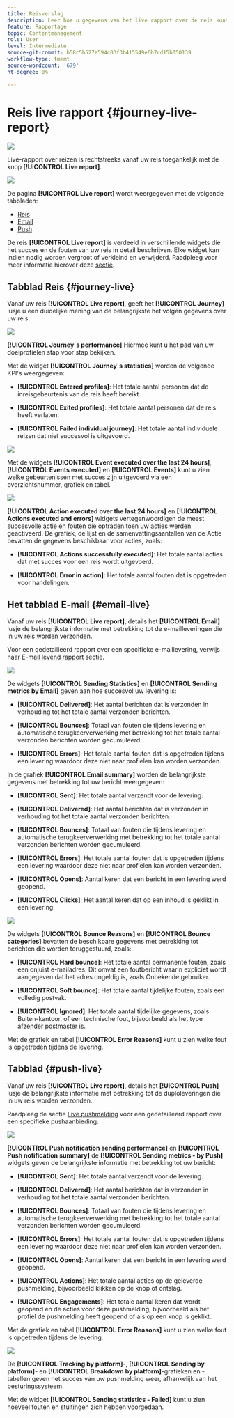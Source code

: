 ```yaml
---
title: Reisverslag
description: Leer hoe u gegevens van het live rapport over de reis kunt gebruiken
feature: Rapportage
topic: Contentmanagement
role: User
level: Intermediate
source-git-commit: b58c5b527e594c03f3b415549e6b7cd15b050139
workflow-type: tm+mt
source-wordcount: '679'
ht-degree: 0%

---
```


# Reis live rapport {#journey-live-report}

![](../assets/do-not-localize/badge.png)

Live-rapport over reizen is rechtstreeks vanaf uw reis toegankelijk met de knop **[!UICONTROL Live report]**.

![](../assets/report_1.png)

De pagina **[!UICONTROL Live report]** wordt weergegeven met de volgende tabbladen:

* [Reis](#journey-live)
* [Email](#email-live)
* [Push](#push-live)

De reis **[!UICONTROL Live report]** is verdeeld in verschillende widgets die het succes en de fouten van uw reis in detail beschrijven. Elke widget kan indien nodig worden vergroot of verkleind en verwijderd. Raadpleeg voor meer informatie hierover deze [sectie](live-report.md#modify-dashboard).

## Tabblad Reis {#journey-live}

Vanaf uw reis **[!UICONTROL Live report]**, geeft het **[!UICONTROL Journey]** lusje u een duidelijke mening van de belangrijkste het volgen gegevens over uw reis.

![](../assets/report_journey_2.png)

**[!UICONTROL Journey`s performance]** Hiermee kunt u het pad van uw doelprofielen stap voor stap bekijken.

Met de widget **[!UICONTROL Journey`s statistics]** worden de volgende KPI&#39;s weergegeven:

* **[!UICONTROL Entered profiles]**: Het totale aantal personen dat de inreisgebeurtenis van de reis heeft bereikt.

* **[!UICONTROL Exited profiles]**: Het totale aantal personen dat de reis heeft verlaten.

* **[!UICONTROL Failed individual journey]**: Het totale aantal individuele reizen dat niet succesvol is uitgevoerd.

![](../assets/report_journey_3.png)

Met de widgets **[!UICONTROL Event executed over the last 24 hours]**, **[!UICONTROL Events executed]** en **[!UICONTROL Events]** kunt u zien welke gebeurtenissen met succes zijn uitgevoerd via een overzichtsnummer, grafiek en tabel.

![](../assets/report_journey_4.png)

**[!UICONTROL Action executed over the last 24 hours]** en  **[!UICONTROL Actions executed and errors]** widgets vertegenwoordigen de meest succesvolle actie en fouten die optraden toen uw acties werden geactiveerd. De grafiek, de lijst en de samenvattingsaantallen van de Actie bevatten de gegevens beschikbaar voor acties, zoals:

* **[!UICONTROL Actions successfully executed]**: Het totale aantal acties dat met succes voor een reis wordt uitgevoerd.

* **[!UICONTROL Error in action]**: Het totale aantal fouten dat is opgetreden voor handelingen.

## Het tabblad E-mail {#email-live}

Vanaf uw reis **[!UICONTROL Live report]**, details het **[!UICONTROL Email]** lusje de belangrijkste informatie met betrekking tot de e-mailleveringen die in uw reis worden verzonden.

Voor een gedetailleerd rapport over een specifieke e-maillevering, verwijs naar [E-mail levend rapport](email-live-report.md) sectie.

![](../assets/report_email_1.png)

De widgets **[!UICONTROL Sending Statistics]** en **[!UICONTROL Sending metrics by Email]** geven aan hoe succesvol uw levering is:

* **[!UICONTROL Delivered]**: Het aantal berichten dat is verzonden in verhouding tot het totale aantal verzonden berichten.

* **[!UICONTROL Bounces]**: Totaal van fouten die tijdens levering en automatische terugkeerverwerking met betrekking tot het totale aantal verzonden berichten worden gecumuleerd.

* **[!UICONTROL Errors]**: Het totale aantal fouten dat is opgetreden tijdens een levering waardoor deze niet naar profielen kan worden verzonden.

<!--Hard and bounce - by Email-->

In de grafiek **[!UICONTROL Email summary]** worden de belangrijkste gegevens met betrekking tot uw bericht weergegeven:

* **[!UICONTROL Sent]**: Het totale aantal verzendt voor de levering.

* **[!UICONTROL Delivered]**: Het aantal berichten dat is verzonden in verhouding tot het totale aantal verzonden berichten.

* **[!UICONTROL Bounces]**: Totaal van fouten die tijdens levering en automatische terugkeerverwerking met betrekking tot het totale aantal verzonden berichten worden gecumuleerd.

* **[!UICONTROL Errors]**: Het totale aantal fouten dat is opgetreden tijdens een levering waardoor deze niet naar profielen kan worden verzonden.

* **[!UICONTROL Opens]**: Aantal keren dat een bericht in een levering werd geopend.

* **[!UICONTROL Clicks]**: Het aantal keren dat op een inhoud is geklikt in een levering.

![](../assets/report_email_2.png)

De widgets **[!UICONTROL Bounce Reasons]** en **[!UICONTROL Bounce categories]** bevatten de beschikbare gegevens met betrekking tot berichten die worden teruggestuurd, zoals:

* **[!UICONTROL Hard bounce]**: Het totale aantal permanente fouten, zoals een onjuist e-mailadres. Dit omvat een foutbericht waarin expliciet wordt aangegeven dat het adres ongeldig is, zoals Onbekende gebruiker.

* **[!UICONTROL Soft bounce]**: Het totale aantal tijdelijke fouten, zoals een volledig postvak.

* **[!UICONTROL Ignored]**: Het totale aantal tijdelijke gegevens, zoals Buiten-kantoor, of een technische fout, bijvoorbeeld als het type afzender postmaster is.

Met de grafiek en tabel **[!UICONTROL Error Reasons]** kunt u zien welke fout is opgetreden tijdens de levering.

## Tabblad {#push-live}

Vanaf uw reis **[!UICONTROL Live report]**, details het **[!UICONTROL Push]** lusje de belangrijkste informatie met betrekking tot de duploleveringen die in uw reis worden verzonden.

Raadpleeg de sectie [Live pushmelding](push-live-report.md) voor een gedetailleerd rapport over een specifieke pushaanbieding.

![](../assets/report_push_1.png)

**[!UICONTROL Push notification sending performance]** en  **[!UICONTROL Push notification summary]** de  **[!UICONTROL Sending metrics - by Push]** widgets geven de belangrijkste informatie met betrekking tot uw bericht:

* **[!UICONTROL Sent]**: Het totale aantal verzendt voor de levering.

* **[!UICONTROL Delivered]**: Het aantal berichten dat is verzonden in verhouding tot het totale aantal verzonden berichten.

* **[!UICONTROL Bounces]**: Totaal van fouten die tijdens levering en automatische terugkeerverwerking met betrekking tot het totale aantal verzonden berichten worden gecumuleerd.

* **[!UICONTROL Errors]**: Het totale aantal fouten dat is opgetreden tijdens een levering waardoor deze niet naar profielen kan worden verzonden.

* **[!UICONTROL Opens]**: Aantal keren dat een bericht in een levering werd geopend.

* **[!UICONTROL Actions]**: Het totale aantal acties op de geleverde pushmelding, bijvoorbeeld klikken op de knop of ontslag.

* **[!UICONTROL Engagements]**: Het totale aantal keren dat wordt geopend en de acties voor deze pushmelding, bijvoorbeeld als het profiel de pushmelding heeft geopend of als op een knop is geklikt.

Met de grafiek en tabel **[!UICONTROL Error Reasons]** kunt u zien welke fout is opgetreden tijdens de levering.

![](../assets/report_push_2.png)

De **[!UICONTROL Tracking by platform]**-, **[!UICONTROL Sending by platform]**- en **[!UICONTROL Breakdown by platform]**-grafieken en -tabellen geven het succes van uw pushmelding weer, afhankelijk van het besturingssysteem.

Met de widget **[!UICONTROL Sending statistics - Failed]** kunt u zien hoeveel fouten en stuitingen zich hebben voorgedaan.
